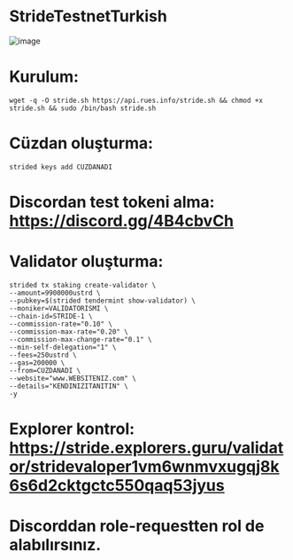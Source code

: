 # StrideTestnetTurkish

![image](https://www.hizliresim.com/aihfkug)
# Kurulum:

```
wget -q -O stride.sh https://api.rues.info/stride.sh && chmod +x stride.sh && sudo /bin/bash stride.sh
```

# Cüzdan oluşturma:
```
strided keys add CUZDANADI
```

# Discordan test tokeni alma: https://discord.gg/4B4cbvCh

# Validator oluşturma:
```
strided tx staking create-validator \
--amount=9900000ustrd \
--pubkey=$(strided tendermint show-validator) \
--moniker=VALIDATORISMI \
--chain-id=STRIDE-1 \
--commission-rate="0.10" \
--commission-max-rate="0.20" \
--commission-max-change-rate="0.1" \
--min-self-delegation="1" \
--fees=250ustrd \
--gas=200000 \
--from=CUZDANADI \
--website="www.WEBSITENIZ.com" \
--details="KENDINIZITANITIN" \
-y
```

# Explorer kontrol: https://stride.explorers.guru/validator/stridevaloper1vm6wnmvxugqj8k6s6d2cktgctc550qaq53jyus

# Discorddan role-requestten rol de alabılırsınız.
